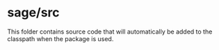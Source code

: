 # sage/src

This folder contains source code that will automatically be added to the classpath when
the package is used.
